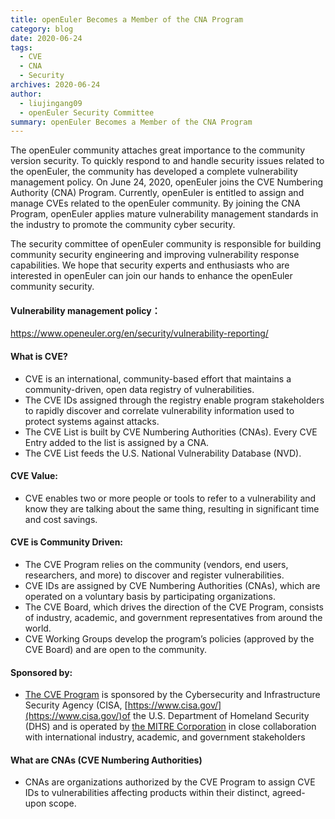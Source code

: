 ```yaml
---
title: openEuler Becomes a Member of the CNA Program
category: blog
date: 2020-06-24
tags:
  - CVE
  - CNA
  - Security
archives: 2020-06-24
author:
  - liujingang09
  - openEuler Security Committee
summary: openEuler Becomes a Member of the CNA Program
---
```


The openEuler community attaches great importance to the community version security. To quickly respond to and handle security issues related to the openEuler, the community has developed a complete vulnerability management policy. On June 24, 2020, openEuler joins the CVE Numbering Authority (CNA) Program. Currently, openEuler is entitled to assign and manage CVEs related to the openEuler community. By joining the CNA Program, openEuler applies mature vulnerability management standards in the industry to promote the community cyber security.

The security committee of openEuler community is responsible for building community security engineering and improving vulnerability response capabilities. We hope that security experts and enthusiasts who are interested in openEuler can join our hands to enhance the openEuler community security.

#### Vulnerability management policy：

https://www.openeuler.org/en/security/vulnerability-reporting/

#### What is CVE?

- CVE is an international, community-based effort that maintains a community-driven, open data registry of vulnerabilities.
- The CVE IDs assigned through the registry enable program stakeholders to rapidly discover and correlate vulnerability information used to protect systems against attacks.
- The CVE List is built by CVE Numbering Authorities (CNAs). Every CVE Entry added to the list is assigned by a CNA.
- The CVE List feeds the U.S. National Vulnerability Database (NVD).

#### CVE Value:

- CVE enables two or more people or tools to refer to a vulnerability and know they are talking about the same thing, resulting in significant time and cost savings.

#### CVE is Community Driven:

- The CVE Program relies on the community (vendors, end users, researchers, and more) to discover and register vulnerabilities.
- CVE IDs are assigned by CVE Numbering Authorities (CNAs), which are operated on a voluntary basis by participating organizations.
- The CVE Board, which drives the direction of the CVE Program, consists of industry, academic, and government representatives from around the world.
- CVE Working Groups develop the program’s policies (approved by the CVE Board) and are open to the community.

#### Sponsored by:

- [The CVE Program](https://cve.mitre.org/) is sponsored by the Cybersecurity and Infrastructure Security Agency (CISA, [https://www.cisa.gov/](https://www.cisa.gov/)of the U.S. Department of Homeland Security (DHS) and is operated by [the MITRE Corporation](https://www.mitre.org/) in close collaboration with international industry, academic, and government stakeholders

#### What are CNAs (CVE Numbering Authorities)

- CNAs are organizations authorized by the CVE Program to assign CVE IDs to vulnerabilities affecting products within their distinct, agreed-upon scope.
